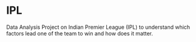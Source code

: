 # IPL
Data Analysis Project on Indian Premier League (IPL) to understand which factors lead one of the team to win and how does it matter.
